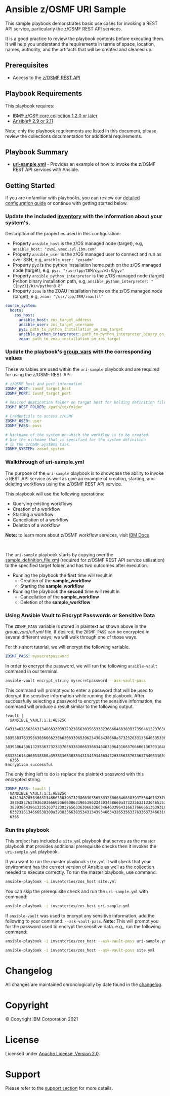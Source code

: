 # Ansible z/OSMF URI Sample
This sample playbook demonstrates basic use cases for invoking a REST API service,
particularly the z/OSMF REST API services.


It is a good practice to review the playbook contents before executing
them. It will help you understand the requirements in terms of space, location,
names, authority, and the artifacts that will be created and cleaned up.

## Prerequisites

* Access to the [z/OSMF REST API](https://www.ibm.com/docs/en/zos/2.4.0?topic=guide-using-zosmf-rest-services)

## Playbook Requirements
This playbook requires:

- [IBM® z/OS® core collection 1.2.0 or later](https://galaxy.ansible.com/ibm/ibm_zos_core)
- [Ansible® 2.9 or 2.11](https://docs.ansible.com/ansible/latest/installation_guide/intro_installation.html)

Note, only the playbook requirements are listed in this document, please review
the collections documentation for additional requirements.

## Playbook Summary

- [**uri-sample.yml**](uri-sample.yml) - Provides an example of how to invoke the z/OSMF REST API services with Ansible.

## Getting Started

If you are unfamiliar with playbooks, you can review our
[detailed configuration guide](https://github.com/IBM/z_ansible_collections_samples/blob/master/docs/share/configuration_guide.md) or
continue with getting started below.

### Update the included [inventory](inventory) with the information about your system's.
Description of the properties used in this configuration:
* Property `ansible_host` is the z/OS managed node (target), e.g, `ansible_host: "zvm1.vmec.svl.ibm.com"`
* Property `ansible_user` is the z/OS managed user to connect and run as over SSH,  e.g, `ansible_user: "zosadm"`
* Property `pyz` is the python installation home path on the z/OS managed node (target), e.g, `pyz: "/usr/lpp/IBM/cyp/v3r8/pyz"`
* Property `ansible_python_interpreter` is the z/OS managed node (target) Python binary installation path,
  e.g, `ansible_python_interpreter: "{{pyz}}/bin/python3.8"`
* Property `zoau` is the ZOAU installation home on the z/OS managed node (target), e.g, `zoau: "/usr/lpp/IBM/zoautil"`

```yaml
source_system:
  hosts:
    zos_host:
      ansible_host: zos_target_address
      ansible_user: zos_target_username
      pyz: path_to_python_installation_on_zos_target
      ansible_python_interpreter: path_to_python_interpreter_binary_on_zos_target
      zoau: path_to_zoau_installation_on_zos_target
```

### Update the playbook's [group_vars](group_vars/all.yml) with the corresponding values

These variables are used within the `uri-sample` playbook and are required for using the z/OSMF REST API.

```yaml
# z/OSMF host and port information
ZOSMF_HOST: zosmf_target_host
ZOSMF_PORT: zosmf_target_port

# Desired destination folder on target host for holding definition file
ZOSMF_DEST_FOLDER: /path/to/folder

# Credentials to access z/OSMF
ZOSMF_USER: user
ZOSMF_PASS: pass

# Nickname of the system on which the workflow is to be created.
# Use the nickname that is specified for the system definition
# in the z/OSMF Systems task.
ZOSMF_SYSTEM: zosmf_system
```

### Walkthrough of uri-sample.yml

The purpose of the `uri-sample` playbook is to showcase the ability to invoke a REST API service as well as give an example of creating, starting, and deleting workflows using the z/OSMF REST API service.


This playbook will use the following operations:
* Querying existing workflows
* Creation of a workflow
* Starting a workflow
* Cancellation of a workflow
* Deletion of a workflow

**Note:** to learn more about z/OSMF workflow services, visit [IBM Docs](https://www.ibm.com/docs/en/zos/2.4.0?topic=services-zosmf-workflow)

<br>

The `uri-sample` playbook starts by copying over the [sample_definition_file.xml](files/sample_definition_file.xml) (required for z/OSMF REST API service utilization) to the specified target folder, and has two outcomes after execution.
* Running the playbook the **first** time will result in
    * Creation of the **sample_workflow**
    * Starting the **sample_workflow**
* Running the playbook the **second** time will result in
    * Cancellation of the **sample_workflow**
    * Deletion of the **sample_workflow**
### Using Ansible Vault to Encrypt Passwords or Sensitive Data

The `ZOSMF_PASS` variable is stored in plaintext as shown above in the *group_vars/all.yml* file. If desired, the `ZOSMF_PASS` can be encrypted in several different ways; we will walk through one of those ways.

For this short tutorial, we will encrypt the following variable.
```yaml
ZOSMF_PASS: mysecretpassword
```

In order to encrypt the password, we will run the following `ansible-vault` command in our terminal.
```bash
ansible-vault encrypt_string mysecretpassword --ask-vault-pass
```

This command will prompt you to enter a password that will be used to decrypt the sensitive information while running the playbook.
After successfully selecting a password to encrypt the sensitive information, the command will produce a result similar to the following output.
```
!vault |
  $ANSIBLE_VAULT;1.1;AES256
  64313462656366313466633039373238663035653332366664663839373564613237636662663766
  3835383763393630366662366630633965396234303438660a373232633133646535336530353961
  38393864396132353637323837656336306633663464633964316637666661363931646565616435
  6332316134666538300a393833663835343134393466343265356337633637346631653761653230
  6365
Encryption successful
```

The only thing left to do is replace the plaintext password with this encrypted string.

```yaml
ZOSMF_PASS: !vault |
  $ANSIBLE_VAULT;1.1;AES256
  64313462656366313466633039373238663035653332366664663839373564613237636662663766
  3835383763393630366662366630633965396234303438660a373232633133646535336530353961
  38393864396132353637323837656336306633663464633964316637666661363931646565616435
  6332316134666538300a393833663835343134393466343265356337633637346631653761653230
  6365
```

### Run the playbook
This project has included a `site.yml` playbook that serves as the master playbook
that provides additional prerequisite checks then it invokes the `uri-sample.yml`
playbook.

If you want to run the master playbook `site.yml` it will check that your environment
has the correct version of Ansible as well as the collection needed to execute
correctly. To run the master playbook, use command:

```bash
ansible-playbook -i inventories/zos_host site.yml
```

You can skip the prerequisite check and run the `uri-sample.yml` with
command:

```bash
ansible-playbook -i inventories/zos_host uri-sample.yml
```

If `ansible-vault` was used to encrypt any sensitive information, add the
following to your command: `--ask-vault-pass`. **Note:** This will prompt you
for the password used to encrypt the sensitive data. e.g,, run the following command:

```bash
ansible-playbook -i inventories/zos_host --ask-vault-pass uri-sample.yml
```

```bash
ansible-playbook -i inventories/zos_host --ask-vault-pass site.yml
```

# Changelog
All changes are maintained chronologically by date found in the
[changelog](changelog.yml).

# Copyright
© Copyright IBM Corporation 2021

# License
Licensed under [Apache License,
Version 2.0](https://opensource.org/licenses/Apache-2.0).

# Support
Please refer to the [support section](https://github.com/IBM/z_ansible_collections_samples/blob/master/README.md#support) for more
details.